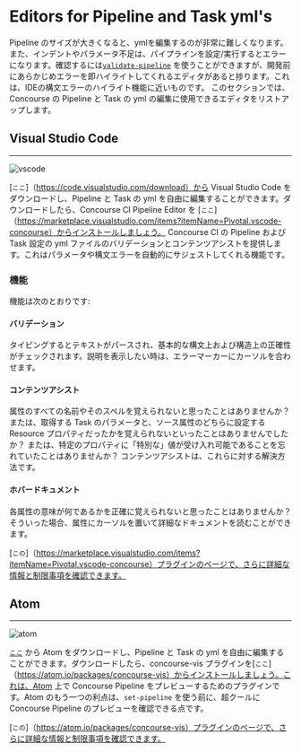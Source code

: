 # Editors for Pipeline and Task yml's

Pipeline のサイズが大きくなると、ymlを編集するのが非常に難しくなります。 また、インデントやパラメータ不足は、パイプラインを設定/実行するとエラーになります。確認するには[`validate-pipeline`](https://concourse-ci.org/setting-pipelines.html#fly-validate-pipeline.html) を使うことができますが、開発前にあらかじめエラーを即ハイライトしてくれるエディタがあると捗ります。これは、IDEの構文エラーのハイライト機能に近いものです。 このセクションでは、Concourse の Pipeline と Task の yml の編集に使用できるエディタをリストアップします。

## Visual Studio Code
---------------------
![vscode](/images/vscode-concourse.png)

 [`ここ`]（https://code.visualstudio.com/download）から Visual Studio Code をダウンロードし、Pipeline と Task の yml を自由に編集することができます。ダウンロードしたら、Concourse CI Pipeline Editor を [`ここ`]（https://marketplace.visualstudio.com/items?itemName=Pivotal.vscode-concourse）からインストールしましょう。 Concourse CI の Pipeline および Task 設定の yml ファイルのバリデーションとコンテンツアシストを提供します。これはパラメータや構文エラーを自動的にサジェストしてくれる機能です。

### 機能

機能は次のとおりです:

#### バリデーション

タイピングするとテキストがパースされ、基本的な構文上および構造上の正確性がチェックされます。説明を表示したい時は、エラーマーカーにカーソルを合わせます。

#### コンテンツアシスト

属性のすべての名前やそのスペルを覚えられないと思ったことはありませんか？
または、取得する Task のパラメータと、ソース属性のどちらに設定するResource プロパティだったかを覚えられないといったことはありませんでしたか？ または、特定のプロパティに「特別な」値が受け入れ可能であることを忘れていたことはありませんか？ コンテンツアシストは、これらに対する解決方法です。

#### ホバードキュメント

各属性の意味が何であるかを正確に覚えられないと思ったことはありませんか？ そういった場合、属性にカーソルを置いて詳細なドキュメントを読むことができます。

[`この`]（https://marketplace.visualstudio.com/items?itemName=Pivotal.vscode-concourse）プラグインのページで、さらに詳細な情報と制限事項を確認できます。

## Atom
---------------------
![atom](/images/atom-concourse.gif)

[`ここ`](https://atom.io) から Atom をダウンロードし、Pipeline と Task の yml を自由に編集することができます。ダウンロードしたら、concourse-vis プラグインを[`ここ`]（https://atom.io/packages/concourse-vis）からインストールしましょう。これは、Atom 上で Concourse Pipeline をプレビューするためのプラグインです。Atom のもう一つの利点は、`set-pipeline` を使う前に、超クールに Concourse Pipeline のプレビューを確認できる点です。

[`この`]（https://atom.io/packages/concourse-vis）プラグインのページで、さらに詳細な情報と制限事項を確認できます。
